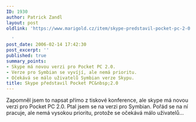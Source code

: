 ```yaml
---
ID: 1930
author: Patrick Zandl
layout: post
oldlink: 'https://www.marigold.cz/item/skype-predstavil-pocket-pc-2-0

  '
post_date: 2006-02-14 17:42:30
post_excerpt: ''
published: true
summary_points:
- Skype má novou verzi pro Pocket PC 2.0.
- Verze pro Symbian se vyvíjí, ale nemá prioritu.
- Očekává se málo uživatelů Symbian verze Skypu.
title: Skype představil Pocket PC&nbsp;2.0
---
```


<p>Zapomněl jsem to napsat přímo z tiskové konference, ale skype má novou verzi pro Pocket PC 2.0. Ptal jsem se na verzi pro Symbian. Pořád se na ní pracuje, ale nemá vysokou prioritu, protože se očekává málo uživatelů...
</p>